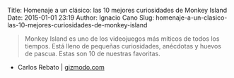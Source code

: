 Title: Homenaje a un clásico: las 10 mejores curiosidades de Monkey Island
Date: 2015-01-01 23:19
Author: Ignacio Cano
Slug: homenaje-a-un-clasico-las-10-mejores-curiosidades-de-monkey-island

> Monkey Island es uno de los videojuegos más míticos de todos los
> tiempos. Está lleno de pequeñas curiosidades, anécdotas y huevos de
> pascua. Estas son 10 de nuestras favoritas.

- Carlos Rebato | [gizmodo.com][]

  [gizmodo.com]: http://es.gizmodo.com/homenaje-a-un-clasico-las-10-mejores-curiosidades-de-m-1674905686
    "Homenaje a un clásico: las 10 mejores curiosidades de Monkey Island"
